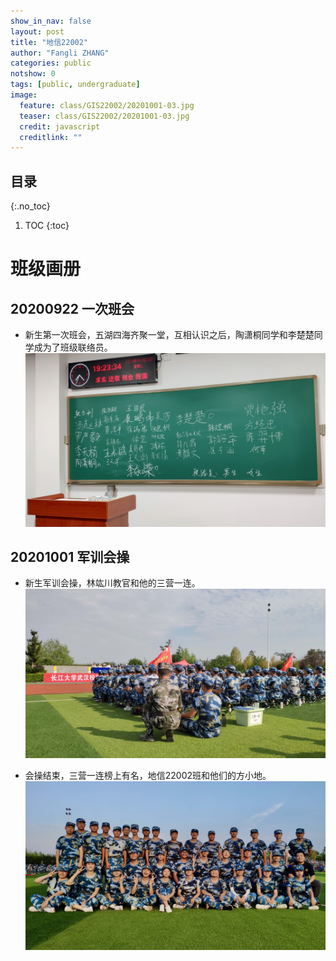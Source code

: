 ```yaml
---
show_in_nav: false
layout: post
title: "地信22002"
author: "Fangli ZHANG"
categories: public
notshow: 0
tags: [public, undergraduate]
image:
  feature: class/GIS22002/20201001-03.jpg
  teaser: class/GIS22002/20201001-03.jpg
  credit: javascript
  creditlink: ""
---
```


## 目录
{:.no_toc}
1. TOC
{:toc}


# 班级画册

## 20200922 一次班会

+   新生第一次班会，五湖四海齐聚一堂，互相认识之后，陶潇桐同学和李楚楚同学成为了班级联络员。
![长江大学武汉校区武教B312教室](../assets/img/class/GIS22002/20200922-01.jpg "长江大学武汉校区武教B312教室")



## 20201001 军训会操

+   新生军训会操，林竑川教官和他的三营一连。
![长江大学武汉校区运动场](../assets/img/class/GIS22002/20201001-01.jpg "长江大学武汉校区运动场")


+   会操结束，三营一连榜上有名，地信22002班和他们的方小地。
![长江大学武汉校区运动场](../assets/img/class/GIS22002/20201001-02.jpg "长江大学武汉校区运动场")
